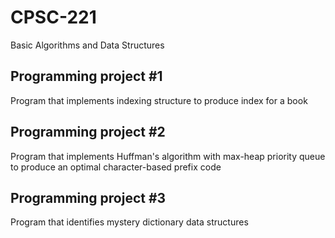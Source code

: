 # CPSC-221
Basic Algorithms and Data Structures
<br>
## Programming project #1
Program that implements indexing structure to produce index for a book

## Programming project #2
Program that implements Huffman's algorithm with max-heap priority queue to produce an optimal character-based prefix code

## Programming project #3
Program that identifies mystery dictionary data structures

